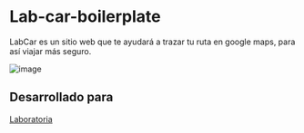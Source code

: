 # Lab-car-boilerplate

LabCar es un sitio web que te ayudará a trazar tu ruta en google maps, para así viajar más seguro.

![image](https://user-images.githubusercontent.com/24758745/36495789-69b7244c-1704-11e8-87c1-d0f1d0e4b386.png)

## Desarrollado para 
[Laboratoria](http://laboratoria.la)



